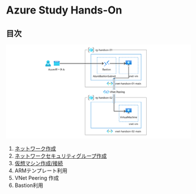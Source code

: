# Azure Study Hands-On

## 目次

![完成状態](/docs/images/ex00-0000-completed.png)

1. [ネットワーク作成](exercise01.md)
1. [ネットワークセキュリティグループ作成](exercise02.md)
1. [仮想マシン作成/接続](exercise03.md)
1. ARMテンプレート利用
1. VNet Peering 作成
1. Bastion利用

